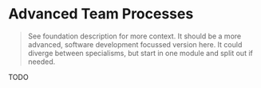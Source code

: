 # Advanced Team Processes

> See foundation description for more context. It should be a more advanced,
> software development focussed version here. It could diverge between specialisms, but start in one module and split out if needed.

TODO
